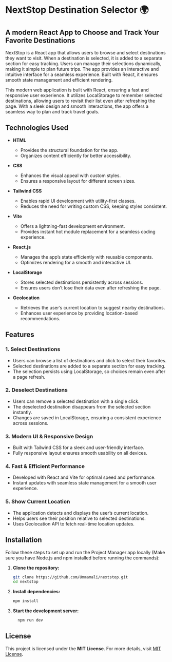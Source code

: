 # NextStop Destination Selector 🌍
## A modern React App to Choose and Track Your Favorite Destinations

NextStop is a React app that allows users to browse and select destinations they want to visit. When a destination is selected, it is added to a separate section for easy tracking. Users can manage their selections dynamically, making it simple to plan future trips. The app provides an interactive and intuitive interface for a seamless experience. Built with React, it ensures smooth state management and efficient rendering.  

This modern web application is built with React, ensuring a fast and responsive user experience. It utilizes LocalStorage to remember selected destinations, allowing users to revisit their list even after refreshing the page. With a sleek design and smooth interactions, the app offers a seamless way to plan and track travel goals.  

## Technologies Used  

- **HTML**  
  - Provides the structural foundation for the app.  
  - Organizes content efficiently for better accessibility.  

- **CSS**  
  - Enhances the visual appeal with custom styles.  
  - Ensures a responsive layout for different screen sizes.  

- **Tailwind CSS**  
  - Enables rapid UI development with utility-first classes.  
  - Reduces the need for writing custom CSS, keeping styles consistent.  

- **Vite**  
  - Offers a lightning-fast development environment.  
  - Provides instant hot module replacement for a seamless coding experience.  

- **React.js**  
  - Manages the app’s state efficiently with reusable components.  
  - Optimizes rendering for a smooth and interactive UI.  

- **LocalStorage**  
  - Stores selected destinations persistently across sessions.  
  - Ensures users don’t lose their data even after refreshing the page.

- **Geolocation**  
  - Retrieves the user’s current location to suggest nearby destinations.  
  - Enhances user experience by providing location-based recommendations.  


## Features  

### 1. **Select Destinations**  
  - Users can browse a list of destinations and click to select their favorites.  
  - Selected destinations are added to a separate section for easy tracking.  
  - The selection persists using LocalStorage, so choices remain even after a page refresh.  

### 2. **Deselect Destinations**  
  - Users can remove a selected destination with a single click.  
  - The deselected destination disappears from the selected section instantly.  
  - Changes are saved in LocalStorage, ensuring a consistent experience across sessions.  

### 3. **Modern UI & Responsive Design**  
  - Built with Tailwind CSS for a sleek and user-friendly interface.  
  - Fully responsive layout ensures smooth usability on all devices.  

### 4. **Fast & Efficient Performance**  
  - Developed with React and Vite for optimal speed and performance.  
  - Instant updates with seamless state management for a smooth user experience.  

### 5. **Show Current Location**  
  - The application detects and displays the user’s current location.  
  - Helps users see their position relative to selected destinations.  
  - Uses Geolocation API to fetch real-time location updates.  


## Installation  

Follow these steps to set up and run the Project Manager app locally (Make sure you have Node.js and npm installed before running the commands):  

1. **Clone the repository:**  

    ```sh
   git clone https://github.com/Ummamali/nextstop.git
   cd nextstop

3. **Install dependencies:**

    ```sh
    npm install
    
5. **Start the development server:**

   ```sh
     npm run dev

## License  

This project is licensed under the **MIT License**. For more details, visit [MIT License](https://opensource.org/licenses/MIT).  

